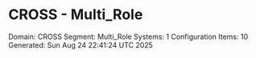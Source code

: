 # CROSS - Multi_Role

Domain: CROSS
Segment: Multi_Role
Systems: 1
Configuration Items: 10
Generated: Sun Aug 24 22:41:24 UTC 2025
